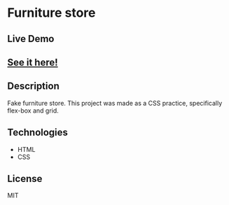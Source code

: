 # Furniture store

## Live Demo
## <a href="https://furniture-store-alejove.netlify.app/" target="_blank">See it here!</a>

## Description

Fake furniture store. This project was made as a CSS practice, specifically flex-box and grid.

##  Technologies

- HTML
- CSS

## License

MIT